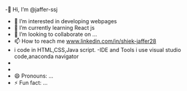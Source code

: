 -👋 Hi, I’m @jaffer-ssj
- 👀 I’m interested in developing webpages
- 🌱 I’m currently learning React js
- 💞️ I’m looking to collaborate on ...
- 📫 How to reach me www.linkedin.com/in/shiek-jaffer28
- i code in
  HTML,CSS,Java script.
-IDE and Tools i use
  visual studio code,anaconda navigator
- 
- 
- 😄 Pronouns: ...
- ⚡ Fun fact: ...

<!---
jaffer-ssj/jaffer-ssj is a ✨ special ✨ repository because its `README.md` (this file) appears on your GitHub profile.
You can click the Preview link to take a look at your changes.
--->

